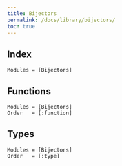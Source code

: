```yaml
---
title: Bijectors
permalink: /docs/library/bijectors/
toc: true
---
```


## Index

```@index
Modules = [Bijectors]
```

## Functions

```@autodocs
Modules = [Bijectors]
Order   = [:function]
```

## Types

```@autodocs
Modules = [Bijectors]
Order   = [:type]
```
